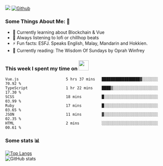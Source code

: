 ![](https://visitor-badge.laobi.icu/badge?page_id=seanho96.seanho96)
[![Github](https://img.shields.io/github/followers/seanho96?label=Follow&style=social)](https://github.com/seanho96)

### Some Things About Me: 👋
- 🌱 Currently learning about Blockchain & Vue
- :musical_note: Always listening to lofi or chillhop beats
- :zap: Fun facts: ESFJ. Speaks English, Malay, Mandarin and Hokkien.
- :book: Currently reading: The Wisdom Of Sundays by Oprah Winfrey

### This week I spent my time on <img src="https://media.giphy.com/media/SvQzkTQb3ZwKcj1QTO/giphy.gif" width="32">

<!--START_SECTION:waka-->

```text
Vue.js                     5 hrs 37 mins   █████████████████▓░░░░░░░   70.92 %
TypeScript                 1 hr 22 mins    ████▒░░░░░░░░░░░░░░░░░░░░   17.30 %
SCSS                       18 mins         █░░░░░░░░░░░░░░░░░░░░░░░░   03.99 %
Ruby                       17 mins         █░░░░░░░░░░░░░░░░░░░░░░░░   03.65 %
JSON                       11 mins         ▓░░░░░░░░░░░░░░░░░░░░░░░░   02.35 %
HTML                       2 mins          ░░░░░░░░░░░░░░░░░░░░░░░░░   00.61 %
```

<!--END_SECTION:waka-->

### Some stats 📊

[![Top Langs](https://github-readme-stats.vercel.app/api/top-langs/?username=seanho96&layout=compact&theme=graywhite)](https://github.com/anuraghazra/github-readme-stats)
<br/>
![GitHub stats](https://github-readme-stats.vercel.app/api?username=seanho96&show_icons=true&theme=graywhite)

